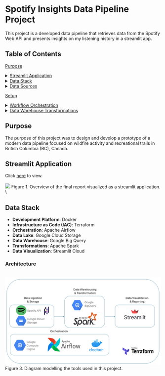 <a name="top"></a> <!-- Custom anchor -->
# Spotify Insights Data Pipeline Project
This project is a developed data pipeline that retrieves data from the Spotify Web API and presents insights on my listening history in a streamlit app.

## Table of Contents
[Purpose](#purpose)
<details>
  <summary><a href="#streamlit-app">Streamlit Application</a></summary>
  
  - [Figure 1](#figure-1). Overview of the final application.
</details>
<details>
  <summary><a href="#data-stack">Data Stack</a></summary>
  
  - [Figure 3](#figure-3). Diagram modelling the tools used in this project.
</details>
<details>
  <summary><a href="#data-sources">Data Sources</a></summary>
  
  - [Figure 4](#figure-4). Example of visualization of wildfire perimeters data in the final report.
  - [Figure 5](#figure-5). Example of visualization of recreation trails data in the final report.
</details>

[Setup](#setup)
<details>
  <summary><a href="#workflow-orchestration">Workflow Orchestration</a></summary>
  
  - [Figure 6](#figure-6). Sample of shapefile contents from data source.
  - [Figure 7](#figure-7). Comparison between geojson and newline-delimited geojson format, processed using the geojson2ndjson command-line tool.
  - [Figure 8](#figure-8). Airflow DAG graph for processing the recreation trails dataset.
  - [Figure 9](#figure-9). Airflow DAG graph for processing the wildfire perimeters dataset.
  - [Figure 10](#figure-10). Airflow DAG graph for running the DBT models (staging and core)
</details>
<details>
  <summary><a href="#data-warehouse-transformations">Data Warehouse Transformations</a></summary>

  - [Figure 11](#figure-11). Spark job python script.
</details>


## Purpose
The purpose of this project was to design and develop a prototype of a modern data pipeline focused on wildfire activity and recreational trails in British Columbia (BC), Canada.

## Streamlit Application
Click [here](https://spotify-insights-project-cchow.streamlit.app/) to view.
\
\
<a name="figure-1"></a>
[![](images/dekart_overview.png)](https://spotify-insights-project-cchow.streamlit.app/)
Figure 1. Overview of the final report visualized as a streamlit application.
\
\
## Data Stack
- **Development Platform**: Docker
- **Infrastructure as Code (IAC)**: Terraform
- **Orchestration**: Apache Airflow
- **Data Lake**: Google Cloud Storage
- **Data Warehouse**: Google Big Query
- **Transformations**: Apache Spark
- **Data Visualization**: Streamlit Cloud

### Architecture
<a name="figure-3"></a>
\
![](images/data-stack-diagram.jpg)
Figure 3. Diagram modelling the tools used in this project.
